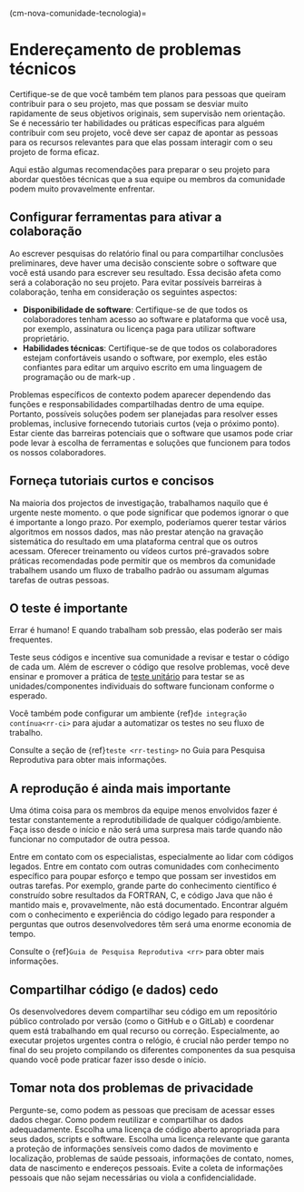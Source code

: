 (cm-nova-comunidade-tecnologia)=
# Endereçamento de problemas técnicos

Certifique-se de que você também tem planos para pessoas que queiram contribuir para o seu projeto, mas que possam se desviar muito rapidamente de seus objetivos originais, sem supervisão nem orientação. Se é necessário ter habilidades ou práticas específicas para alguém contribuir com seu projeto, você deve ser capaz de apontar as pessoas para os recursos relevantes para que elas possam interagir com o seu projeto de forma eficaz.

Aqui estão algumas recomendações para preparar o seu projeto para abordar questões técnicas que a sua equipe ou membros da comunidade podem muito provavelmente enfrentar.

## Configurar ferramentas para ativar a colaboração

Ao escrever pesquisas do relatório final ou para compartilhar conclusões preliminares, deve haver uma decisão consciente sobre o software que você está usando para escrever seu resultado. Essa decisão afeta como será a colaboração no seu projeto. Para evitar possíveis barreiras à colaboração, tenha em consideração os seguintes aspectos:
* **Disponibilidade de software**: Certifique-se de que todos os colaboradores tenham acesso ao software e plataforma que você usa, por exemplo, assinatura ou licença paga para utilizar software proprietário.
* **Habilidades técnicas**: Certifique-se de que todos os colaboradores estejam confortáveis usando o software, por exemplo, eles estão confiantes para editar um arquivo escrito em uma linguagem de programação ou de mark-up .

Problemas específicos de contexto podem aparecer dependendo das funções e responsabilidades compartilhadas dentro de uma equipe. Portanto, possíveis soluções podem ser planejadas para resolver esses problemas, inclusive fornecendo tutoriais curtos (veja o próximo ponto). Estar ciente das barreiras potenciais que o software que usamos pode criar pode levar à escolha de ferramentas e soluções que funcionem para todos os nossos colaboradores.

## Forneça tutoriais curtos e concisos

Na maioria dos projectos de investigação, trabalhamos naquilo que é urgente neste momento. o que pode significar que podemos ignorar o que é importante a longo prazo. Por exemplo, poderíamos querer testar vários algoritmos em nossos dados, mas não prestar atenção na gravação sistemática do resultado em uma plataforma central que os outros acessam. Oferecer treinamento ou vídeos curtos pré-gravados sobre práticas recomendadas pode permitir que os membros da comunidade trabalhem usando um fluxo de trabalho padrão ou assumam algumas tarefas de outras pessoas.

## O teste é importante

Errar é humano! E quando trabalham sob pressão, elas poderão ser mais frequentes.

Teste seus códigos e incentive sua comunidade a revisar e testar o código de cada um. Além de escrever o código que resolve problemas, você deve ensinar e promover a prática de [teste unitário](http://softwaretestingfundamentals.com/unit-testing/) para testar se as unidades/componentes individuais do software funcionam conforme o esperado.

Você também pode configurar um ambiente {ref}`de integração contínua<rr-ci>` para ajudar a automatizar os testes no seu fluxo de trabalho.

Consulte a seção de {ref}`teste <rr-testing>` no Guia para Pesquisa Reprodutiva para obter mais informações.

## A reprodução é ainda mais importante

Uma ótima coisa para os membros da equipe menos envolvidos fazer é testar constantemente a reprodutibilidade de qualquer código/ambiente. Faça isso desde o início e não será uma surpresa mais tarde quando não funcionar no computador de outra pessoa.

Entre em contato com os especialistas, especialmente ao lidar com códigos legados. Entre em contato com outras comunidades com conhecimento específico para poupar esforço e tempo que possam ser investidos em outras tarefas. Por exemplo, grande parte do conhecimento científico é construído sobre resultados da FORTRAN, C, e código Java que não é mantido mais e, provavelmente, não está documentado. Encontrar alguém com o conhecimento e experiência do código legado para responder a perguntas que outros desenvolvedores têm será uma enorme economia de tempo.

Consulte o {ref}`Guia de Pesquisa Reprodutiva <rr>` para obter mais informações.

## Compartilhar código (e dados) cedo

Os desenvolvedores devem compartilhar seu código em um repositório público controlado por versão (como o GitHub e o GitLab) e coordenar quem está trabalhando em qual recurso ou correção. Especialmente, ao executar projetos urgentes contra o relógio, é crucial não perder tempo no final do seu projeto compilando os diferentes componentes da sua pesquisa quando você pode praticar fazer isso desde o início.

## Tomar nota dos problemas de privacidade

Pergunte-se, como podem as pessoas que precisam de acessar esses dados chegar. Como podem reutilizar e compartilhar os dados adequadamente. Escolha uma licença de código aberto apropriada para seus dados, scripts e software. Escolha uma licença relevante que garanta a proteção de informações sensíveis como dados de movimento e localização, problemas de saúde pessoais, informações de contato, nomes, data de nascimento e endereços pessoais. Evite a coleta de informações pessoais que não sejam necessárias ou viola a confidencialidade.
